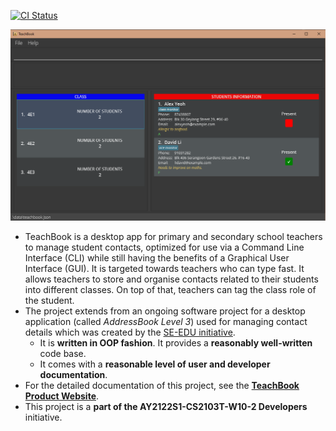 [![CI Status](https://github.com/se-edu/addressbook-level3/workflows/Java%20CI/badge.svg)](https://github.com/se-edu/addressbook-level3/actions)

![Ui](docs/images/Ui.png)

* TeachBook is a desktop app for primary and secondary school teachers to manage student contacts, optimized for use via a Command Line Interface (CLI) while still having the benefits of a Graphical User Interface (GUI). It is targeted towards teachers who can type fast. It allows teachers to store and organise contacts related to their students into different classes. On top of that, teachers can tag the class role of the student.
* The project extends from an ongoing software project for a desktop application (called _AddressBook Level 3_) used for managing contact details which was created by the [SE-EDU initiative](https://se-education.org).
  * It is **written in OOP fashion**. It provides a **reasonably well-written** code base.
  * It comes with a **reasonable level of user and developer documentation**.
* For the detailed documentation of this project, see the **[TeachBook Product Website](https://ay2122s1-cs2103t-w10-2.github.io/tp/)**.
* This project is a **part of the AY2122S1-CS2103T-W10-2 Developers** initiative.
